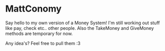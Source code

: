 MattConomy
==========

Say hello to my own version of a Money System! 
I'm still working out stuff like pay, check etc.. other people. 
Also the TakeMoney and GiveMoney methods are temporary for now.

Any idea's? Feel free to pull them :3
